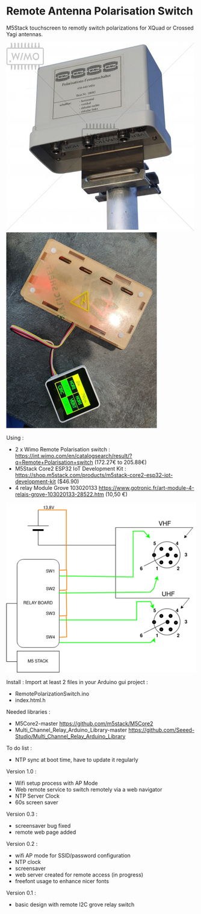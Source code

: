 # Remote Antenna Polarisation Switch

M5Stack touchscreen to remotly switch polarizations for XQuad or Crossed Yagi antennas.

![](https://raw.githubusercontent.com/fg8oj/RemotePolarisationSwitch/main/wimo-polarization-switch.jpg)
![](https://raw.githubusercontent.com/fg8oj/RemotePolarisationSwitch/main/M5Stack_relaybox.jpg)

Using :
- 2 x Wimo Remote Polarisation switch : https://int.wimo.com/en/catalogsearch/result/?q=Remote+Polarisation+switch (172.27€ to 205.88€)
- M5Stack Core2 ESP32 IoT Development Kit : https://shop.m5stack.com/products/m5stack-core2-esp32-iot-development-kit ($46.90)
- 4 relay Module Grove 103020133 https://www.gotronic.fr/art-module-4-relais-grove-103020133-28522.htm (10,50 €)

![](https://raw.githubusercontent.com/fg8oj/RemotePolarisationSwitch/main/m5polar.png)

Install : 
Import at least 2 files in your Arduino gui project : 
- RemotePolarizationSwitch.ino
- index.html.h

Needed libraries : 
- M5Core2-master  https://github.com/m5stack/M5Core2
- Multi_Channel_Relay_Arduino_Library-master  https://github.com/Seeed-Studio/Multi_Channel_Relay_Arduino_Library

To do list : 
- NTP sync at boot time, have to update it regularly

Version 1.0 :
- Wifi setup process with AP Mode
- Web remote service to switch remotely via a web navigator
- NTP Server Clock
- 60s screen saver

Version 0.3 :
- screensaver bug fixed
- remote web page added

Version 0.2 :
- wifi AP mode for SSID/password configuration
- NTP clock
- screensaver 
- web server created for remote access (in progress)
- freefont usage to enhance nicer fonts

Version 0.1 :
- basic design with remote I2C grove relay switch

